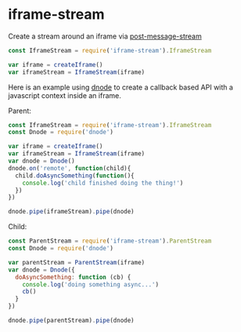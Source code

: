 # iframe-stream

Create a stream around an iframe via [post-message-stream](https://github.com/kumavis/post-message-stream)

```js
const IframeStream = require('iframe-stream').IframeStream

var iframe = createIframe()
var iframeStream = IframeStream(iframe)
```

Here is an example using [dnode](https://github.com/substack/dnode) to create a callback based API with a javascript context inside an iframe.

Parent:
```js
const IframeStream = require('iframe-stream').IframeStream
const Dnode = require('dnode')

var iframe = createIframe()
var iframeStream = IframeStream(iframe)
var dnode = Dnode()
dnode.on('remote', function(child){
  child.doAsyncSomething(function(){
    console.log('child finished doing the thing!')
  })
})

dnode.pipe(iframeStream).pipe(dnode)
```

Child:
```js
const ParentStream = require('iframe-stream').ParentStream
const Dnode = require('dnode')

var parentStream = ParentStream(iframe)
var dnode = Dnode({
  doAsyncSomething: function (cb) {
    console.log('doing something async...')
    cb()
  }
})

dnode.pipe(parentStream).pipe(dnode)
```